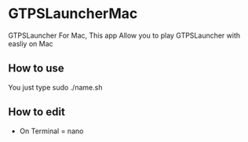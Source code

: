 # GTPSLauncherMac
GTPSLauncher For Mac, This app Allow you to play GTPSLauncher with easliy on Mac

## How to use
You just type sudo ./name.sh

## How to edit
- On Terminal = nano
